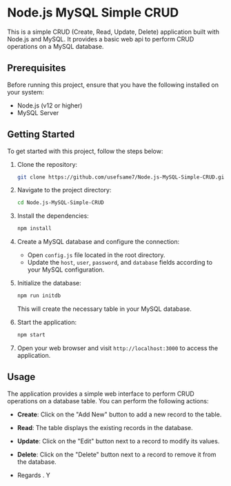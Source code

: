 # Node.js MySQL Simple CRUD

This is a simple CRUD (Create, Read, Update, Delete) application built with Node.js and MySQL. It provides a basic web api to perform CRUD operations on a MySQL database.

## Prerequisites

Before running this project, ensure that you have the following installed on your system:

- Node.js (v12 or higher)
- MySQL Server

## Getting Started

To get started with this project, follow the steps below:

1. Clone the repository:

   ```bash
   git clone https://github.com/usefsame7/Node.js-MySQL-Simple-CRUD.git
   ```

2. Navigate to the project directory:

   ```bash
   cd Node.js-MySQL-Simple-CRUD
   ```

3. Install the dependencies:

   ```bash
   npm install
   ```

4. Create a MySQL database and configure the connection:

   - Open `config.js` file located in the root directory.
   - Update the `host`, `user`, `password`, and `database` fields according to your MySQL configuration.

5. Initialize the database:

   ```bash
   npm run initdb
   ```

   This will create the necessary table in your MySQL database.

6. Start the application:

   ```bash
   npm start
   ```

7. Open your web browser and visit `http://localhost:3000` to access the application.

## Usage

The application provides a simple web interface to perform CRUD operations on a database table. You can perform the following actions:

- **Create**: Click on the "Add New" button to add a new record to the table.
- **Read**: The table displays the existing records in the database.
- **Update**: Click on the "Edit" button next to a record to modify its values.
- **Delete**: Click on the "Delete" button next to a record to remove it from the database.

 - Regards . Y
